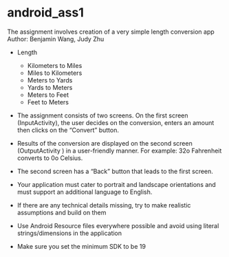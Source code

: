 # android_ass1

The assignment involves creation of a very simple length conversion app
Author: Benjamin Wang, Judy Zhu

-   Length
	-   Kilometers to Miles
	-   Miles to Kilometers
	-   Meters to Yards
	-   Yards to Meters
	-   Meters to Feet
	-   Feet to Meters
	
-   The assignment consists of two screens. On the first screen (InputActivity), the user decides on the conversion, enters an amount then clicks on the “Convert” button.

-   Results of the conversion are displayed on the second screen (OutputActivity ) in a user-friendly manner. For example: 32o Fahrenheit converts to 0o Celsius.

-   The second screen has a “Back” button that leads to the first screen.

-   Your application must cater to portrait and landscape orientations and must support an additional language to English.

-   If there are any technical details missing, try to make realistic assumptions and build on them

-   Use Android Resource files everywhere possible and avoid using literal strings/dimensions in the application

-   Make sure you set the minimum SDK to be 19

	
